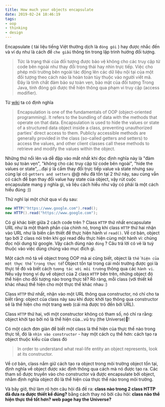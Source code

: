 ```yaml
---
title: How much your objects encapsulate
date: 2019-02-24 18:46:19
tags: 
- oop
- thinking
- design
---
```


Encapsulate ( tài liệu tiếng Việt thường dịch là `đóng gói` ) hay được nhắc đến và ví dụ như là cách để `che giấu` thông tin trong lập trình hướng đối tượng.

<!-- more -->

> Tức là trạng thái của đối tượng được bảo vệ không cho các truy cập từ code bên ngoài như thay đổi trong thái hay nhìn trực tiếp. Việc cho phép môi trường bên ngoài tác động lên các dữ liệu nội tại của một đối tượng theo cách nào là hoàn toàn tùy thuộc vào người viết mã. Đây là tính chất đảm bảo sự toàn vẹn, bảo mật của đối tượng Trong Java, tính đóng gói được thể hiện thông qua phạm vi truy cập (access modifier).

Từ [wiki](https://en.wikipedia.org/wiki/Encapsulation_(computer_programming)) ta có định nghĩa

> Encapsulation is one of the fundamentals of OOP (object-oriented programming). It refers to the bundling of data with the methods that operate on that data. Encapsulation is used to hide the values or state of a structured data object inside a class, preventing unauthorized parties' direct access to them. Publicly accessible methods are generally provided in the class (so-called getters and setters) to access the values, and other client classes call these methods to retrieve and modify the values within the object.

Những thứ nổi lên và dễ đập vào mắt nhất khi đọc định nghĩa này là "đảm bảo sự toàn vẹn", "không cho các truy cập từ code bên ngoài", "hide the values or state",...đại ý là cấm thay đổi trực tiếp value và state nhưng sau cùng lại có `getters and setters` @@ nếu đã tồn tại 2 thứ này, sau cùng vẫn có cách để bạn thay đổi value hay state của object, vậy rút cuộc encapsulate mang ý nghĩa gì, và liệu cách hiểu như vậy có phải là một cách hiểu đúng :))

Thử nghĩ lại một chút qua ví dụ sau: 

```java
new HTTP("https://www.google.com").read();
new HTTP().read("https://www.google.com");
```

Có gì khác biệt giữa 2 cách code trên ? Class `HTTP` thứ nhất encapsulate URL như là một thành phần của chính nó, trong khi class `HTTP` thứ hai nhận vào URL như là biến cần thiết để thực hiện hành vi `read()`. Về cơ bản, object tạo bởi 2 class nói trên khi gọi read đều thực hiện cùng một hành vi: chúng đọc nội dung từ google. Vậy cách dùng nào `đúng` ? Câu trả lời có vẻ là tuỳ thuộc vào việc dùng chúng vào mục đích gì.

Một cách mô tả về object trong OOP mà ai cũng biết, object là `thế hiện của một thực thể trong thực tế`! Object tồn tại trong cái môi trường được gọi là thực tế đó và biết cách `tương tác với môi trường` thông qua các `hành vi`. Nếu vậy trong ví dụ về object của 2 class `HTTP` bên trên, những object đó thể hiện cho đối tượng nào trong thực tế? Rõ ràng, mỗi class (với thiết kế khác nhau) thể hiện cho một thực thể khác nhau :)

Class `HTTP` thứ nhất, nhận vào một URL thông qua constructor, nó chỉ cho ta biết rằng: object của class này sau khi được khởi tạo thông qua constructor sẽ là thể hiện cho một trang web (cái mà được trỏ đến bởi URL).

Class `HTTP` thứ hai, với một constructor không có tham số, nó chỉ ra rằng: object khởi tạo bởi nó là thể hiện của...vũ trụ (the Universe)!

Có một cách đơn giản để biết một class là thể hiện của thực thể nào trong thực tế, đó là `nhìn vào constructor` - hay một cách cụ thể hơn: cách tạo ra object thuộc kiểu của class đó

> In order to understand what real-life entity an object represents, look at its constructor.

Về cơ bản, class nắm giữ cách tạo ra object trong môi trường object tồn tại, định nghĩa về object được xác định thông qua cách mà nó được tạo ra. Các tham số được truyền vào cho constructor và được encapsulate bởi object, nhằm định nghĩa object đó là thể hiện của thực thể nào trong môi trường.

Và bây giờ, thử làm rõ hơn câu hỏi đã đề ra: __class nào trong 2 class HTTP đã đưa ra được thiết kế đúng?__ bằng cách thay nó bởi câu hỏi: __class nào thể hiện thực thể tốt hơn? web page hay the Universe?__
